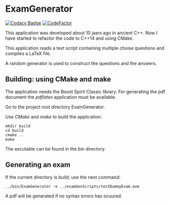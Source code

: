 # ExamGenerator

[![Codacy Badge](https://api.codacy.com/project/badge/Grade/be97a480b1114b2abfe83f4552011489)](https://www.codacy.com/app/josokw/ExamGenerator?utm_source=github.com&amp;utm_medium=referral&amp;utm_content=josokw/ExamGenerator&amp;utm_campaign=Badge_Grade)
[![CodeFactor](https://www.codefactor.io/repository/github/josokw/examgenerator/badge)](https://www.codefactor.io/repository/github/josokw/examgenerator)

This application was developed about 10 jaars ago in ancient C++.
Now I have started to refactor the code to C++14 and using CMake.

This application reads a text script containing multiple choise questions
and compiles a LaTeX file.

A random generator is used to construct the questions and the answers.

## Building: using CMake and make

The application needs the Boost Spirit Classic library. 
For generating the pdf document the *pdflatex* application must be available.

Go to the project root directory ExamGenerator.

Use *CMake* and *make* to build the application:

    mkdir build
    cd build
    cmake ..
    make

The excutable can be found in the *bin* directory.

## Generating an exam

If the current directory is *build*, use the next command:

    ../bin/ExamGenerator -e ../examGenScripts/testDummyExam.exm

A pdf will be generated if no syntax errors has ocuured.

